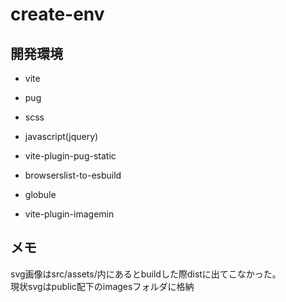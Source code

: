 # create-env

## 開発環境
- vite
- pug
- scss
- javascript(jquery)  

- vite-plugin-pug-static
- browserslist-to-esbuild
- globule
- vite-plugin-imagemin  

## メモ
svg画像はsrc/assets/内にあるとbuildした際distに出てこなかった。  
現状svgはpublic配下のimagesフォルダに格納